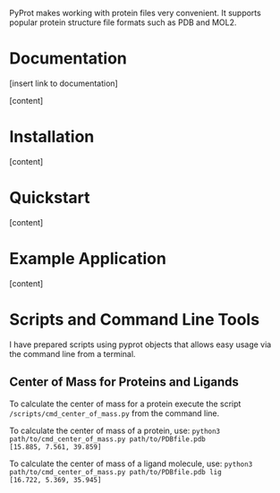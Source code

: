 PyProt makes working with protein files very convenient. It supports popular protein structure file formats such as PDB and MOL2.

# Documentation
[insert link to documentation]

[content]

# Installation

[content]

# Quickstart

[content]

# Example Application

[content]

# Scripts and Command Line Tools

I have prepared scripts using pyprot objects that allows easy usage via  
the command line from a terminal.  

## Center of Mass for Proteins and Ligands
To calculate the center of mass for a protein execute the script  
`/scripts/cmd_center_of_mass.py` from the command line.  


To calculate the center of mass of a protein, use:
`python3 path/to/cmd_center_of_mass.py path/to/PDBfile.pdb`  
`[15.885, 7.561, 39.859]`

To calculate the center of mass of a ligand molecule, use:
`python3 path/to/cmd_center_of_mass.py path/to/PDBfile.pdb lig`  
`[16.722, 5.369, 35.945]`




